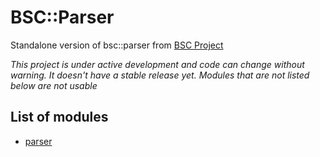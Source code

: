 # BSC::Parser

Standalone version of bsc::parser from [BSC Project](https://github.com/stilgarpl/bsc)

*This project is under active development and code can change without warning. It doesn't have a stable release yet. Modules that are not listed below are not usable*

## List of modules
* [parser](src/parser/README.md)

